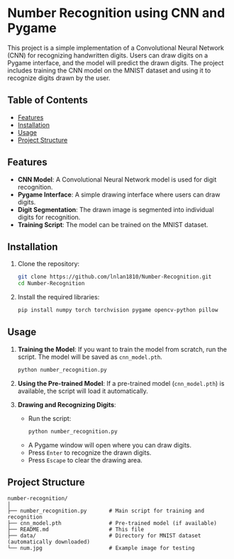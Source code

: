 # Number Recognition using CNN and Pygame

This project is a simple implementation of a Convolutional Neural Network (CNN) for recognizing handwritten digits. Users can draw digits on a Pygame interface, and the model will predict the drawn digits. The project includes training the CNN model on the MNIST dataset and using it to recognize digits drawn by the user.

## Table of Contents
- [Features](#features)
- [Installation](#installation)
- [Usage](#usage)
- [Project Structure](#project-structure)

## Features
- **CNN Model**: A Convolutional Neural Network model is used for digit recognition.
- **Pygame Interface**: A simple drawing interface where users can draw digits.
- **Digit Segmentation**: The drawn image is segmented into individual digits for recognition.
- **Training Script**: The model can be trained on the MNIST dataset.

## Installation
1. Clone the repository:
   ```bash
   git clone https://github.com/lnlan1810/Number-Recognition.git
   cd Number-Recognition
   ```

2. Install the required libraries:
   ```bash
   pip install numpy torch torchvision pygame opencv-python pillow
   ```

## Usage
1. **Training the Model**:
   If you want to train the model from scratch, run the script. The model will be saved as `cnn_model.pth`.
   ```bash
   python number_recognition.py
   ```

2. **Using the Pre-trained Model**:
   If a pre-trained model (`cnn_model.pth`) is available, the script will load it automatically.

3. **Drawing and Recognizing Digits**:
   - Run the script:
     ```bash
     python number_recognition.py
     ```
   - A Pygame window will open where you can draw digits.
   - Press `Enter` to recognize the drawn digits.
   - Press `Escape` to clear the drawing area.

## Project Structure
```
number-recognition/
│
├── number_recognition.py       # Main script for training and recognition
├── cnn_model.pth               # Pre-trained model (if available)
├── README.md                   # This file
├── data/                       # Directory for MNIST dataset (automatically downloaded)
└── num.jpg                     # Example image for testing
```

